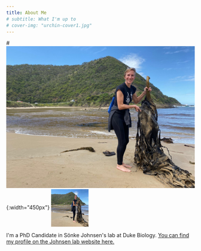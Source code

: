 ```yaml
---
title: About Me
# subtitle: What I'm up to
# cover-img: "urchin-cover1.jpg"
---
```


#![me](australia_kelp.JPG){:width="450px"}
<img align="center" width="100" height="100" src="/australia_kelp.JPG">

I'm a PhD Candidate in Sönke Johnsen's lab at Duke Biology. [You can find my profile on the Johnsen lab website here.](https://opticsoflife.org/people/julia.html)
